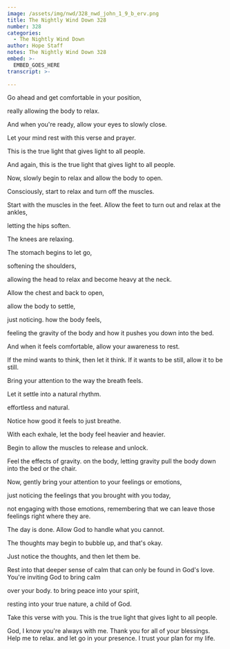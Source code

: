 ```yaml
---
image: /assets/img/nwd/328_nwd_john_1_9_b_erv.png
title: The Nightly Wind Down 328
number: 328
categories:
  - The Nightly Wind Down
author: Hope Staff
notes: The Nightly Wind Down 328
embed: >-
  EMBED_GOES_HERE
transcript: >-
  
---
```

Go ahead and get comfortable in your position,

really allowing the body to relax.

And when you're ready, allow your eyes to slowly close.

Let your mind rest with this verse and prayer.

This is the true light that gives light to all people.

And again, this is the true light that gives light to all people.

Now, slowly begin to relax and allow the body to open.

Consciously, start to relax and turn off the muscles.

Start with the muscles in the feet. Allow the feet to turn out and relax at the ankles,

letting the hips soften.

The knees are relaxing.

The stomach begins to let go,

softening the shoulders,

allowing the head to relax and become heavy at the neck.

Allow the chest and back to open,

allow the body to settle,

just noticing. how the body feels,

feeling the gravity of the body and how it pushes you down into the bed.

And when it feels comfortable, allow your awareness to rest.

If the mind wants to think, then let it think. If it wants to be still, allow it to be still.

Bring your attention to the way the breath feels.

Let it settle into a natural rhythm.

effortless and natural.

Notice how good it feels to just breathe.

With each exhale, let the body feel heavier and heavier.

Begin to allow the muscles to release and unlock.

Feel the effects of gravity. on the body, letting gravity pull the body down into the bed or the chair.

Now, gently bring your attention to your feelings or emotions,

just noticing the feelings that you brought with you today,

not engaging with those emotions, remembering that we can leave those feelings right where they are.

The day is done. Allow God to handle what you cannot.

The thoughts may begin to bubble up, and that's okay.

Just notice the thoughts, and then let them be.

Rest into that deeper sense of calm that can only be found in God's love. You're inviting God to bring calm

over your body. to bring peace into your spirit,

resting into your true nature, a child of God.

Take this verse with you. This is the true light that gives light to all people.

God, I know you're always with me. Thank you for all of your blessings. Help me to relax. and let go in your presence. I trust your plan for my life.

